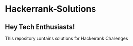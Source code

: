 # Hackerrank-Solutions
<h2>Hey Tech Enthusiasts!</h2>
This repository contains solutions for Hackerrank Challenges
